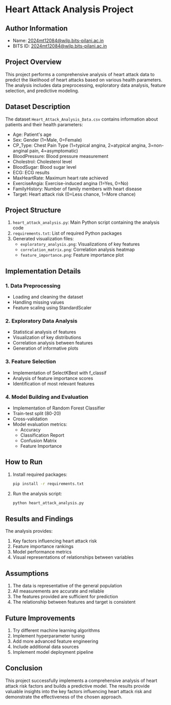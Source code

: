 # Heart Attack Analysis Project

## Author Information
- Name: 2024mt12084@wilp.bits-pilani.ac.in
- BITS ID: 2024mt12084@wilp.bits-pilani.ac.in

## Project Overview
This project performs a comprehensive analysis of heart attack data to predict the likelihood of heart attacks based on various health parameters. The analysis includes data preprocessing, exploratory data analysis, feature selection, and predictive modeling.

## Dataset Description
The dataset `Heart_Attack_Analysis_Data.csv` contains information about patients and their health parameters:
- Age: Patient's age
- Sex: Gender (1=Male, 0=Female)
- CP_Type: Chest Pain Type (1=typical angina, 2=atypical angina, 3=non-anginal pain, 4=asymptomatic)
- BloodPressure: Blood pressure measurement
- Cholestrol: Cholesterol level
- BloodSugar: Blood sugar level
- ECG: ECG results
- MaxHeartRate: Maximum heart rate achieved
- ExerciseAngia: Exercise-induced angina (1=Yes, 0=No)
- FamilyHistory: Number of family members with heart disease
- Target: Heart attack risk (0=Less chance, 1=More chance)

## Project Structure
1. `heart_attack_analysis.py`: Main Python script containing the analysis code
2. `requirements.txt`: List of required Python packages
3. Generated visualization files:
   - `exploratory_analysis.png`: Visualizations of key features
   - `correlation_matrix.png`: Correlation analysis heatmap
   - `feature_importance.png`: Feature importance plot

## Implementation Details

### 1. Data Preprocessing
- Loading and cleaning the dataset
- Handling missing values
- Feature scaling using StandardScaler

### 2. Exploratory Data Analysis
- Statistical analysis of features
- Visualization of key distributions
- Correlation analysis between features
- Generation of informative plots

### 3. Feature Selection
- Implementation of SelectKBest with f_classif
- Analysis of feature importance scores
- Identification of most relevant features

### 4. Model Building and Evaluation
- Implementation of Random Forest Classifier
- Train-test split (80-20)
- Cross-validation
- Model evaluation metrics:
  - Accuracy
  - Classification Report
  - Confusion Matrix
  - Feature Importance

## How to Run
1. Install required packages:
   ```bash
   pip install -r requirements.txt
   ```

2. Run the analysis script:
   ```bash
   python heart_attack_analysis.py
   ```

## Results and Findings
The analysis provides:
1. Key factors influencing heart attack risk
2. Feature importance rankings
3. Model performance metrics
4. Visual representations of relationships between variables

## Assumptions
1. The data is representative of the general population
2. All measurements are accurate and reliable
3. The features provided are sufficient for prediction
4. The relationship between features and target is consistent

## Future Improvements
1. Try different machine learning algorithms
2. Implement hyperparameter tuning
3. Add more advanced feature engineering
4. Include additional data sources
5. Implement model deployment pipeline

## Conclusion
This project successfully implements a comprehensive analysis of heart attack risk factors and builds a predictive model. The results provide valuable insights into the key factors influencing heart attack risk and demonstrate the effectiveness of the chosen approach. 